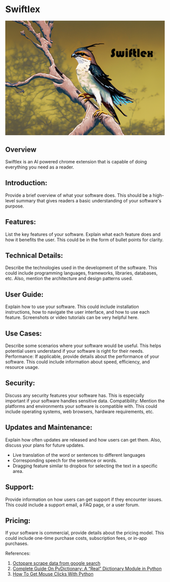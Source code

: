 # Swiftlex
<div align="center"><img src="https://github.com/nelson123-lab/Swiftlex/blob/2c25f607d8bab39e6d34494557d85709cfe645a7/Asset%201.png" width="900"/></div>

## Overview
Swiftlex is an AI powered chrome extension that is capable of doing everything you need as a reader.

## Introduction: 

Provide a brief overview of what your software does. This should be a high-level summary that gives readers a basic understanding of your software's purpose.

## Features: 

List the key features of your software. Explain what each feature does and how it benefits the user. This could be in the form of bullet points for clarity.

## Technical Details: 

Describe the technologies used in the development of the software. This could include programming languages, frameworks, libraries, databases, etc. Also, mention the architecture and design patterns used.

## User Guide: 

Explain how to use your software. This could include installation instructions, how to navigate the user interface, and how to use each feature. Screenshots or video tutorials can be very helpful here.

## Use Cases: 

Describe some scenarios where your software would be useful. This helps potential users understand if your software is right for their needs.
Performance: If applicable, provide details about the performance of your software. This could include information about speed, efficiency, and resource usage.

## Security: 

Discuss any security features your software has. This is especially important if your software handles sensitive data.
Compatibility: Mention the platforms and environments your software is compatible with. This could include operating systems, web browsers, hardware requirements, etc.

## Updates and Maintenance: 

Explain how often updates are released and how users can get them. Also, discuss your plans for future updates.
- Live translation of the word or sentences to different languages
- Corresponding speech for the sentence or words.
- Dragging feature similar to dropbox for selecting the text in a specific area.

## Support: 

Provide information on how users can get support if they encounter issues. This could include a support email, a FAQ page, or a user forum.

## Pricing: 

If your software is commercial, provide details about the pricing model. This could include one-time purchase costs, subscription fees, or in-app purchases.

References:
1. [Octopare scrape data from google search](https://youtu.be/_R8pNl41iUg)
2. [Complete Guide On PyDictionary: A “Real” Dictionary Module in Python](https://analyticsindiamag.com/complete-guide-on-pydictionary-a-real-dictionary-module-in-python/#:~:text=listed%20in%20it.-,PyDictionary%20is%20an%20open%2Dsource%20python%20library%20that%20is%20used,linguistic%20properties%20of%20different%20words.)
3. [How To Get Mouse Clicks With Python](https://analyticsindiamag.com/complete-guide-on-pydictionary-a-real-dictionary-module-in-python/#:~:text=listed%20in%20it.-,PyDictionary%20is%20an%20open%2Dsource%20python%20library%20that%20is%20used,linguistic%20properties%20of%20different%20words.)

